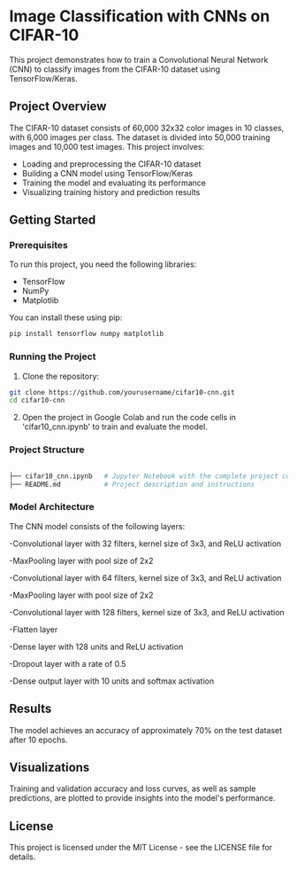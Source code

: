 # Image Classification with CNNs on CIFAR-10

This project demonstrates how to train a Convolutional Neural Network (CNN) to classify images from the CIFAR-10 dataset using TensorFlow/Keras.

## Project Overview

The CIFAR-10 dataset consists of 60,000 32x32 color images in 10 classes, with 6,000 images per class. The dataset is divided into 50,000 training images and 10,000 test images. This project involves:
- Loading and preprocessing the CIFAR-10 dataset
- Building a CNN model using TensorFlow/Keras
- Training the model and evaluating its performance
- Visualizing training history and prediction results

## Getting Started

### Prerequisites

To run this project, you need the following libraries:
- TensorFlow
- NumPy
- Matplotlib

You can install these using pip:

```bash
pip install tensorflow numpy matplotlib

```
### Running the Project

1. Clone the repository:

```bash
git clone https://github.com/yourusername/cifar10-cnn.git
cd cifar10-cnn
```

2. Open the project in Google Colab and run the code cells in 'cifar10_cnn.ipynb' to train and evaluate the model.

### Project Structure

```bash

├── cifar10_cnn.ipynb   # Jupyter Notebook with the complete project code
├── README.md           # Project description and instructions

```
### Model Architecture

The CNN model consists of the following layers:

-Convolutional layer with 32 filters, kernel size of 3x3, and ReLU activation

-MaxPooling layer with pool size of 2x2

-Convolutional layer with 64 filters, kernel size of 3x3, and ReLU activation

-MaxPooling layer with pool size of 2x2

-Convolutional layer with 128 filters, kernel size of 3x3, and ReLU activation

-Flatten layer

-Dense layer with 128 units and ReLU activation

-Dropout layer with a rate of 0.5

-Dense output layer with 10 units and softmax activation

## Results
The model achieves an accuracy of approximately 70% on the test dataset after 10 epochs.

## Visualizations
Training and validation accuracy and loss curves, as well as sample predictions, are plotted to provide insights into the model's performance.

## License
This project is licensed under the MIT License - see the LICENSE file for details.


